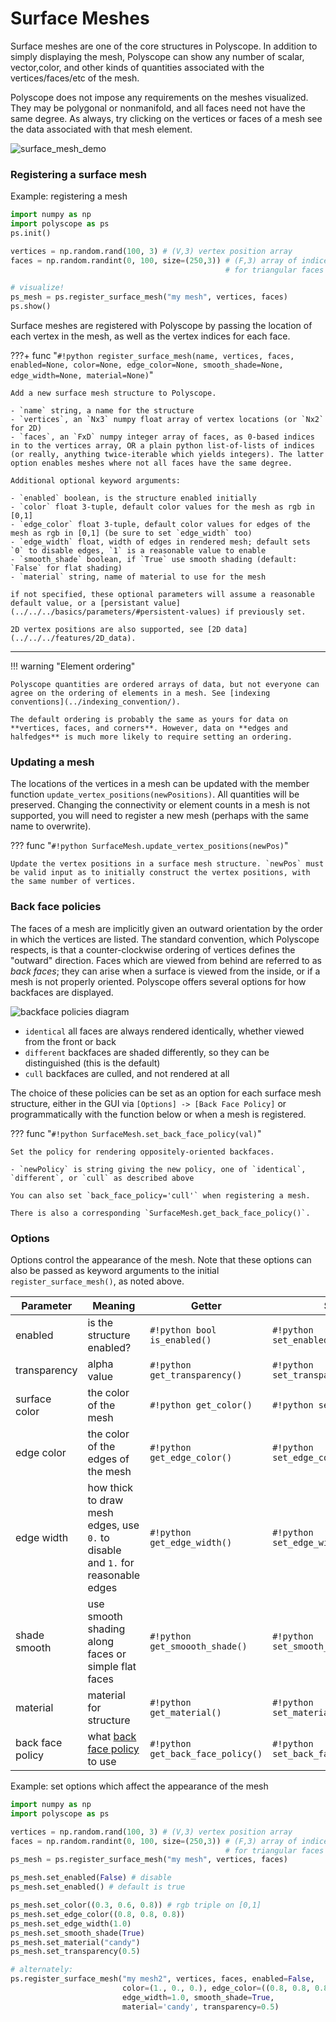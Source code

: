 # Surface Meshes

Surface meshes are one of the core structures in Polyscope. In addition to simply displaying the mesh, Polyscope can show any number of scalar, vector,color, and other kinds of quantities associated with the vertices/faces/etc of the mesh.

Polyscope does not impose any requirements on the meshes visualized. They may be polygonal or nonmanifold, and all faces need not have the same degree.  As always, try clicking on the vertices or faces of a mesh see the data associated with that mesh element.

![surface_mesh_demo](../../media/mesh_demo.gif)

### Registering a surface mesh

Example: registering a mesh
```python
import numpy as np
import polyscope as ps
ps.init()

vertices = np.random.rand(100, 3) # (V,3) vertex position array
faces = np.random.randint(0, 100, size=(250,3)) # (F,3) array of indices 
                                                # for triangular faces

# visualize!
ps_mesh = ps.register_surface_mesh("my mesh", vertices, faces)
ps.show()
```

Surface meshes are registered with Polyscope by passing the location of each vertex in the mesh, as well as the vertex indices for each face.


???+ func "`#!python register_surface_mesh(name, vertices, faces, enabled=None, color=None, edge_color=None, smooth_shade=None, edge_width=None, material=None)`"

    Add a new surface mesh structure to Polyscope.

    - `name` string, a name for the structure
    - `vertices`, an `Nx3` numpy float array of vertex locations (or `Nx2` for 2D)
    - `faces`, an `FxD` numpy integer array of faces, as 0-based indices in to the vertices array, OR a plain python list-of-lists of indices (or really, anything twice-iterable which yields integers). The latter option enables meshes where not all faces have the same degree.

    Additional optional keyword arguments:

    - `enabled` boolean, is the structure enabled initially
    - `color` float 3-tuple, default color values for the mesh as rgb in [0,1]
    - `edge_color` float 3-tuple, default color values for edges of the mesh as rgb in [0,1] (be sure to set `edge_width` too)
    - `edge_width` float, width of edges in rendered mesh; default sets `0` to disable edges, `1` is a reasonable value to enable
    - `smooth_shade` boolean, if `True` use smooth shading (default: `False` for flat shading)
    - `material` string, name of material to use for the mesh

    if not specified, these optional parameters will assume a reasonable default value, or a [persistant value](../../../basics/parameters/#persistent-values) if previously set.
    
    2D vertex positions are also supported, see [2D data](../../../features/2D_data).

---

!!! warning "Element ordering"

    Polyscope quantities are ordered arrays of data, but not everyone can agree on the ordering of elements in a mesh. See [indexing conventions](../indexing_convention/).

    The default ordering is probably the same as yours for data on **vertices, faces, and corners**. However, data on **edges and halfedges** is much more likely to require setting an ordering.


### Updating a mesh

The locations of the vertices in a mesh can be updated with the member function `update_vertex_positions(newPositions)`. All quantities will be preserved. Changing the connectivity or element counts in a mesh is not supported, you will need to register a new mesh (perhaps with the same name to overwrite).

??? func "`#!python SurfaceMesh.update_vertex_positions(newPos)`"

    Update the vertex positions in a surface mesh structure. `newPos` must be valid input as to initially construct the vertex positions, with the same number of vertices.

### Back face policies

The faces of a mesh are implicitly given an outward orientation by the order in which the vertices are listed. The standard convention, which Polyscope respects, is that a counter-clockwise ordering of vertices defines the "outward" direction. Faces which are viewed from behind are referred to as _back faces_; they can arise when a surface is viewed from the inside, or if a mesh is not properly oriented. Polyscope offers several options for how backfaces are displayed.

![backface policies diagram](../../media/backface_diagram.png)

- `identical` all faces are always rendered identically, whether viewed from the front or back
- `different` backfaces are shaded differently, so they can be distinguished (this is the default)
- `cull` backfaces are culled, and not rendered at all

The choice of these policies can be set as an option for each surface mesh structure, either in the GUI via `[Options] -> [Back Face Policy]` or programmatically with the function below or when a mesh is registered.

??? func "`#!python SurfaceMesh.set_back_face_policy(val)`"

    Set the policy for rendering oppositely-oriented backfaces.

    - `newPolicy` is string giving the new policy, one of `identical`, `different`, or `cull` as described above

    You can also set `back_face_policy='cull'` when registering a mesh.

    There is also a corresponding `SurfaceMesh.get_back_face_policy()`.


### Options

Options control the appearance of the mesh. Note that these options can also be passed as keyword arguments to the initial `register_surface_mesh()`, as noted above.

**Parameter** | **Meaning** | **Getter** | **Setter** | **Persistent?**
--- | --- | --- | --- | ---
enabled | is the structure enabled? | `#!python bool is_enabled()` | `#!python set_enabled(newVal)` | [yes](../../../basics/parameters/#persistent-values)
transparency | alpha value | `#!python get_transparency()` | `#!python set_transparency(newVal)` | [yes](../../../basics/parameters/#persistent-values) |
surface color | the color of the mesh | `#!python get_color()` | `#!python set_color(val)` | [yes](../../../basics/parameters/#persistent-values)
edge color | the color of the edges of the mesh | `#!python get_edge_color()` | `#!python set_edge_color(val)` | [yes](../../../basics/parameters/#persistent-values)
edge width | how thick to draw mesh edges, use `0.` to disable and `1.` for reasonable edges | `#!python get_edge_width()` | `#!python set_edge_width(val)` | [yes](../../../basics/parameters/#persistent-values)
shade smooth | use smooth shading along faces or simple flat faces | `#!python get_smoooth_shade()` | `#!python set_smooth_shade(isSmooth)` | [yes](../../../basics/parameters/#persistent-values)
material | material for structure | `#!python get_material()` | `#!python set_material(newVal)` | [yes](../../../basics/parameters/#persistent-values) |
back face policy | what [back face policy](#back-face-policies) to use | `#!python get_back_face_policy()` | `#!python set_back_face_policy(val)` | [yes](/basics/parameters/#persistent-values) |

Example: set options which affect the appearance of the mesh
```python
import numpy as np
import polyscope as ps

vertices = np.random.rand(100, 3) # (V,3) vertex position array
faces = np.random.randint(0, 100, size=(250,3)) # (F,3) array of indices 
                                                # for triangular faces
ps_mesh = ps.register_surface_mesh("my mesh", vertices, faces)

ps_mesh.set_enabled(False) # disable
ps_mesh.set_enabled() # default is true

ps_mesh.set_color((0.3, 0.6, 0.8)) # rgb triple on [0,1]
ps_mesh.set_edge_color((0.8, 0.8, 0.8)) 
ps_mesh.set_edge_width(1.0)
ps_mesh.set_smooth_shade(True)
ps_mesh.set_material("candy")
ps_mesh.set_transparency(0.5)

# alternately:
ps.register_surface_mesh("my mesh2", vertices, faces, enabled=False, 
                         color=(1., 0., 0.), edge_color=((0.8, 0.8, 0.8)),
                         edge_width=1.0, smooth_shade=True,
                         material='candy', transparency=0.5)
```
